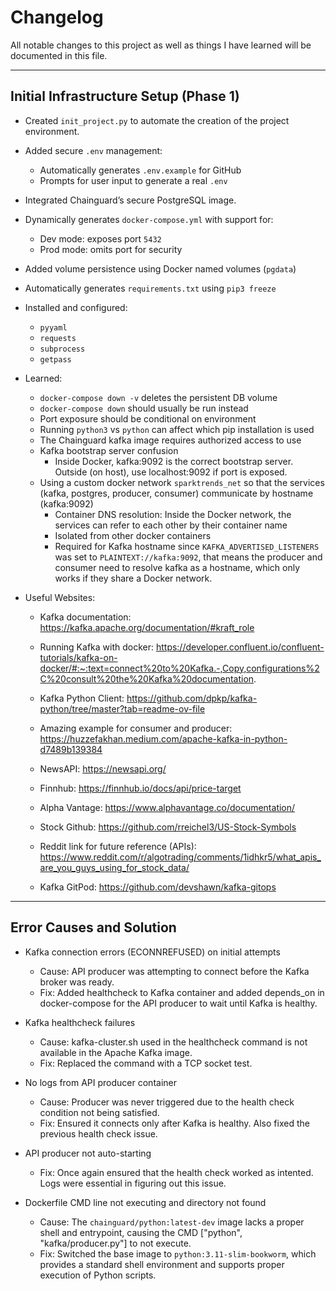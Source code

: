 # Changelog

All notable changes to this project as well as things I have learned will be documented in this file.

---

## Initial Infrastructure Setup (Phase 1)

- Created `init_project.py` to automate the creation of the project environment.
- Added secure `.env` management:
  - Automatically generates `.env.example` for GitHub
  - Prompts for user input to generate a real `.env`
- Integrated Chainguard’s secure PostgreSQL image.
- Dynamically generates `docker-compose.yml` with support for:
  - Dev mode: exposes port `5432`
  - Prod mode: omits port for security
- Added volume persistence using Docker named volumes (`pgdata`)
- Automatically generates `requirements.txt` using `pip3 freeze`
- Installed and configured:
  - `pyyaml`
  - `requests`
  - `subprocess`
  - `getpass`

- Learned:
  - `docker-compose down -v` deletes the persistent DB volume
  - `docker-compose down` should usually be run instead
  - Port exposure should be conditional on environment
  - Running `python3` vs `python` can affect which pip installation is used
  - The Chainguard kafka image requires authorized access to use
  - Kafka bootstrap server confusion
    - Inside Docker, kafka:9092 is the correct bootstrap server. Outside (on host), use localhost:9092 if port is exposed.
  - Using a custom docker network `sparktrends_net` so that the services (kafka, postgres, producer, consumer) communicate by hostname (kafka:9092)
    - Container DNS resolution: Inside the Docker network, the services can refer to each other by their container name
    - Isolated from other docker containers
    - Required for Kafka hostname since `KAFKA_ADVERTISED_LISTENERS` was set to `PLAINTEXT://kafka:9092`, that means the producer and consumer need to resolve kafka as a hostname, which only works if they share a Docker network.

- Useful Websites:
  - Kafka documentation: https://kafka.apache.org/documentation/#kraft_role
  - Running Kafka with docker: https://developer.confluent.io/confluent-tutorials/kafka-on-docker/#:~:text=connect%20to%20Kafka.-,Copy,configurations%2C%20consult%20the%20Kafka%20documentation.
  - Kafka Python Client: https://github.com/dpkp/kafka-python/tree/master?tab=readme-ov-file
  - Amazing example for consumer and producer: https://huzzefakhan.medium.com/apache-kafka-in-python-d7489b139384

  - NewsAPI: https://newsapi.org/
  - Finnhub: https://finnhub.io/docs/api/price-target
  - Alpha Vantage: https://www.alphavantage.co/documentation/
  - Stock Github: https://github.com/rreichel3/US-Stock-Symbols
  - Reddit link for future reference (APIs): https://www.reddit.com/r/algotrading/comments/1idhkr5/what_apis_are_you_guys_using_for_stock_data/

  - Kafka GitPod: https://github.com/devshawn/kafka-gitops

---

## Error Causes and Solution
- Kafka connection errors (ECONNREFUSED) on initial attempts
  - Cause: API producer was attempting to connect before the Kafka broker was ready.
  - Fix: Added healthcheck to Kafka container and added depends_on in docker-compose for the API producer to wait until Kafka is healthy.

- Kafka healthcheck failures
  - Cause: kafka-cluster.sh used in the healthcheck command is not available in the Apache Kafka image.
  - Fix: Replaced the command with a TCP socket test.

- No logs from API producer container
  - Cause: Producer was never triggered due to the health check condition not being satisfied.
  - Fix: Ensured it connects only after Kafka is healthy. Also fixed the previous health check issue.

- API producer not auto-starting
  - Fix: Once again ensured that the health check worked as intented. Logs were essential in figuring out this issue.

- Dockerfile CMD line not executing and directory not found
  - Cause: The `chainguard/python:latest-dev` image lacks a proper shell and entrypoint, causing the CMD ["python", "kafka/producer.py"] to not execute.
  - Fix: Switched the base image to `python:3.11-slim-bookworm`, which provides a standard shell environment and supports proper execution of Python scripts.